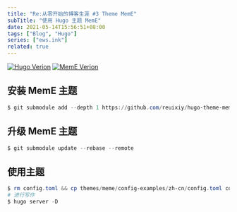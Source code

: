 ```yaml
---
title: "Re:从零开始的博客生涯 #3 Theme MemE"
subTitle: "使用 Hugo 主题 MemE"
date: 2021-05-14T15:56:51+08:00
tags: ["Blog", "Hugo"]
series: ["ews.ink"]
related: true
---
```


<a href="https://github.com/gohugoio/hugo/releases"><img src="https://img.shields.io/badge/hugo_version-v0.83.1%2fextended-blue.svg?logo=hugo&logoColor=fff" alt="Hugo Verion" data-sticker /></a> <a href="https://github.com/reuixiy/hugo-theme-meme"><img src="https://img.shields.io/badge/MemE-v4.5.0-blue.svg" alt="MemE Verion" data-sticker /></a>

## 安装 MemE 主题
```Powershell
$ git submodule add --depth 1 https://github.com/reuixiy/hugo-theme-meme.git themes/meme
```

## 升级 MemE 主题
```Powershell
$ git submodule update --rebase --remote
```

## 使用主题
```Powershell
$ rm config.toml && cp themes/meme/config-examples/zh-cn/config.toml config.toml
# 进行写作
$ hugo server -D
```